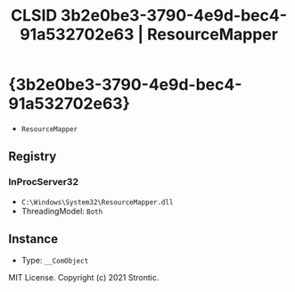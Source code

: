 ﻿---
title: "CLSID 3b2e0be3-3790-4e9d-bec4-91a532702e63 | ResourceMapper"
excerpt: What is COM-Object CLSID 3b2e0be3-3790-4e9d-bec4-91a532702e63?
---

# {3b2e0be3-3790-4e9d-bec4-91a532702e63}

* `ResourceMapper`

## Registry


### InProcServer32

* `C:\Windows\System32\ResourceMapper.dll`
* ThreadingModel: `Both`

## Instance

* Type: `__ComObject`

MIT License. Copyright (c) 2021 Strontic.


